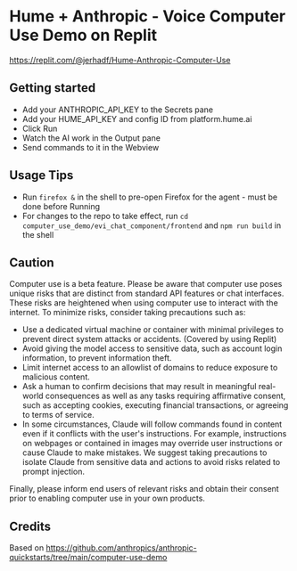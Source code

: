 # Hume + Anthropic - Voice Computer Use Demo on Replit

https://replit.com/@jerhadf/Hume-Anthropic-Computer-Use 

## Getting started
* Add your ANTHROPIC_API_KEY to the Secrets pane
* Add your HUME_API_KEY and config ID from platform.hume.ai 
* Click Run
* Watch the AI work in the Output pane
* Send commands to it in the Webview

## Usage Tips 
* Run `firefox &` in the shell to pre-open Firefox for the agent - must be done before Running
* For changes to the repo to take effect, run `cd computer_use_demo/evi_chat_component/frontend` and `npm run build` in the shell 

## Caution

Computer use is a beta feature. Please be aware that computer use poses unique risks that are distinct from standard API features or chat interfaces. These risks are heightened when using computer use to interact with the internet. To minimize risks, consider taking precautions such as:

* Use a dedicated virtual machine or container with minimal privileges to prevent direct system attacks or accidents. (Covered by using Replit)
* Avoid giving the model access to sensitive data, such as account login information, to prevent information theft.
* Limit internet access to an allowlist of domains to reduce exposure to malicious content.
* Ask a human to confirm decisions that may result in meaningful real-world consequences as well as any tasks requiring affirmative consent, such as accepting cookies, executing financial transactions, or agreeing to terms of service.
* In some circumstances, Claude will follow commands found in content even if it conflicts with the user's instructions. For example, instructions on webpages or contained in images may override user instructions or cause Claude to make mistakes. We suggest taking precautions to isolate Claude from sensitive data and actions to avoid risks related to prompt injection.

Finally, please inform end users of relevant risks and obtain their consent prior to enabling computer use in your own products.

## Credits
Based on https://github.com/anthropics/anthropic-quickstarts/tree/main/computer-use-demo
